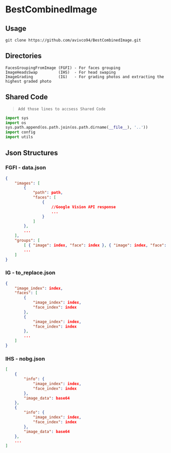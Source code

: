# **BestCombinedImage**

## **Usage**
```git clone https://github.com/avivco94/BestCombinedImage.git```

## **Directories**
```
FacesGroupingFromImage (FGFI) - For faces grouping
ImageHeadsSwap         (IHS)  - For head swaping
ImageGrading           (IG)   - For grading photos and extracting the highest graded photo
```
## Shared Code
> ```Add those lines to accsess Shared Code```
```python
import sys
import os
sys.path.append(os.path.join(os.path.dirname(__file__), '..'))
import config
import utils
```

## **Json Structures**
### **FGFI** - data.json

```json
{
    "images": [
        {
            "path": path,
            "faces": [
                {
                    //Google Vision API response
                    ...
                }
            ]
        },
        ...
    ],
    "groups": [
        [ { "image": index, "face": index }, { "image": index, "face": index }, ... ],
        ...
    ]
}
```

### **IG** - to_replace.json
```json
{
    "image_index": index,
    "faces": [
        {
            "image_index": index, 
            "face_index": index
        },
        {
            "image_index": index, 
            "face_index": index
        },
        ...
    ]    
}
```

### **IHS** - nobg.json
```json
[
    {
        "info": {
            "image_index": index, 
            "face_index": index
        }, 
        "image_data": base64
    },
    {
        "info": {
            "image_index": index, 
            "face_index": index
        }, 
        "image_data": base64
    },
    ...
]
```